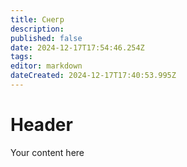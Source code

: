 ```yaml
---
title: Снегр
description: 
published: false
date: 2024-12-17T17:54:46.254Z
tags: 
editor: markdown
dateCreated: 2024-12-17T17:40:53.995Z
---
```


# Header
Your content here